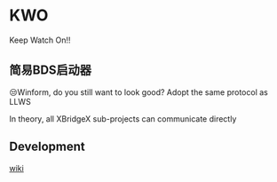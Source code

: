 # KWO
Keep Watch On!!

## 简易BDS启动器

😒Winform, do you still want to look good? 
Adopt the same protocol as LLWS

In theory, all XBridgeX sub-projects can communicate directly 

## Development

[wiki](https://github.com/XBridgeX/KWO/wiki)


